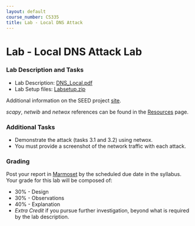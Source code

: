 ```yaml
---
layout: default
course_number: CS335
title: Lab - Local DNS Attack
---
```


# Lab - Local DNS Attack Lab

### Lab Description and Tasks

- Lab Description: [DNS_Local.pdf](local_dns/DNS_Local.pdf)
- Lab Setup files: [Labsetup.zip](local_dns/Labsetup.zip)

Additional information on the SEED project [site](https://seedsecuritylabs.org/Labs_20.04/Networking/DNS/DNS_Local/).

<!--
- __Example__ files (* you may need to alter them for this lab)
  - Zone file for domain cs335.com: [/var/cache/bind/cs335.com.db](../code/dns/cs335.com.db)
  - Zone file for DNS reverse lookup: [/var/cache/bind/191.168.0.db](../code/dns/191.168.0.db)
-->
_scapy_, _netwib_ and _netwox_ references can be found in the [Resources](../resources/index.html) page.

### Additional Tasks
- Demonstrate the attack (tasks 3.1 and 3.2) using netwox.
- You must provide a screenshot of the network traffic with each attack.

### Grading

Post your report in [Marmoset](https://cs.ycp.edu/marmoset) by the scheduled due date in the syllabus. Your grade for this lab will be composed of:
- 30% - Design
- 30% - Observations
- 40% - Explanation
- *Extra Credit* if you pursue further investigation, beyond what is required by the lab description.
